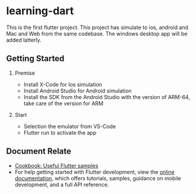 # learning-dart

This is the first flutter project.  This project has simulate to ios, android and Mac and Web from the same codebase. The windows desktop app will be added latterly.

## Getting Started

1) Premise

   - Install X-Code for Ios simulation
   - Install Android Studio for Android simulation
   - Install the SDK from the Android Studio with the version of ARM-64, take care of the version for ARM
  
2) Start
   - Selection the emulator from VS-Code
   - Flutter run to activate the app

## Document Relate

- [Cookbook: Useful Flutter samples](https://docs.flutter.dev/cookbook)
- For help getting started with Flutter development, view the
[online documentation](https://docs.flutter.dev/), which offers tutorials,
samples, guidance on mobile development, and a full API reference.
